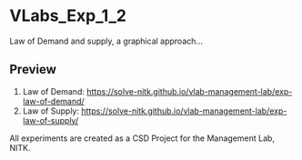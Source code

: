 # VLabs_Exp_1_2
Law of Demand and supply, a graphical approach...

## Preview
1. Law of Demand: https://solve-nitk.github.io/vlab-management-lab/exp-law-of-demand/
2. Law of Supply: https://solve-nitk.github.io/vlab-management-lab/exp-law-of-supply/

All experiments are created as a CSD Project for the Management Lab, NITK.
